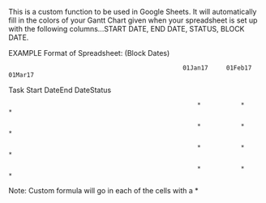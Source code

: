 This is a custom function to be used in Google Sheets.  It will automatically fill in the colors of your Gantt Chart given when your spreadsheet is set up with the following columns...START DATE, END DATE, STATUS, BLOCK DATE.


EXAMPLE Format of Spreadsheet:
														     (Block Dates)
															 
													01Jan17		01Feb17		01Mar17
													
Task		Start		DateEnd		DateStatus

														*			*			*
													   
														*			*			*
													   
														*			*			*
													   
														*			*			*


Note: Custom formula will go in each of the cells with a *
